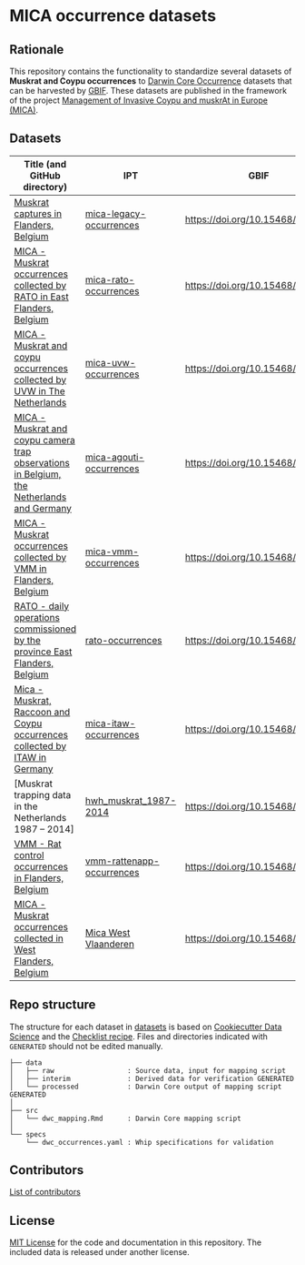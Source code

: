 # MICA occurrence datasets

## Rationale

This repository contains the functionality to standardize several datasets of **Muskrat and Coypu occurrences** to [Darwin Core Occurrence](https://www.gbif.org/dataset-classes) datasets that can be harvested by [GBIF](http://www.gbif.org). These datasets are published in the framework of the project [Management of Invasive Coypu and muskrAt in Europe (MICA)](https://lifemica.eu/).

## Datasets

Title (and GitHub directory) | IPT | GBIF
--- | --- | ---
[Muskrat captures in Flanders, Belgium](datasets/mica-legacy-occurrences) | [mica-legacy-occurrences](https://ipt.inbo.be/resource?r=mica-legacy-occurrences) | <https://doi.org/10.15468/pequ4z>
[MICA - Muskrat occurrences collected by RATO in East Flanders, Belgium](datasets/mica-rato-occurrences) | [mica-rato-occurrences](https://ipt.inbo.be/resource?r=mica-rato-occurrences) | <https://doi.org/10.15468/5fps96>
[MICA - Muskrat and coypu occurrences collected by UVW in The Netherlands](datasets/mica-uvw-occurrences) | [mica-uvw-occurrences](http://ipt.nlbif.nl/resource?r=mica-uvw-occurrences) | <https://doi.org/10.15468/qjds4c>
[MICA - Muskrat and coypu camera trap observations in Belgium, the Netherlands and Germany](datasets/mica-agouti-occurrences) | [mica-agouti-occurrences](https://ipt.inbo.be/resource?r=mica-agouti-occurrences) | <https://doi.org/10.15468/5tb6ze>
[MICA - Muskrat occurrences collected by VMM in Flanders, Belgium](datasets/mica-vmm-occurrences) | [mica-vmm-occurrences](https://ipt.inbo.be/resource?r=mica-vmm-occurrences) | <https://doi.org/10.15468/gwzwk4>
[RATO - daily operations commissioned by the province East Flanders, Belgium](https://github.com/riparias/rato-occurrences) | [rato-occurrences](https://ipt.inbo.be/resource?r=rato-occurrences) | <https://doi.org/10.15468/fw2rbx>
[Mica - Muskrat, Raccoon and Coypu occurrences collected by ITAW in Germany](datasets/mica-itaw-occurrences) | [mica-itaw-occurrences](https://ipt.inbo.be/resource?r=mica-itaw-occurrences) | <https://doi.org/10.15468/qzcu4s>
[Muskrat trapping data in the Netherlands 1987 – 2014] | [hwh_muskrat_1987-2014](http://ipt.nlbif.nl/resource?r=hwh_muskrat_1987-2014) | <https://doi.org/10.15468/ytr96y>
[VMM - Rat control occurrences in Flanders, Belgium](https://github.com/riparias/vmm-rattenapp-occurrences) | [vmm-rattenapp-occurrences](https://ipt.inbo.be/resource?r=vmm-rattenapp-occurrences) | <https://doi.org/10.15468/wquzva>
[MICA - Muskrat occurrences collected in West Flanders, Belgium](datasets/mica-westvlaanderen-occurrences/src) | [Mica West Vlaanderen](https://ipt.inbo.be/resource?r=mica-wvl-occurrences) | https://doi.org/10.15468/kpzkx3

## Repo structure

The structure for each dataset in [datasets](datasets) is based on [Cookiecutter Data Science](http://drivendata.github.io/cookiecutter-data-science/) and the [Checklist recipe](https://github.com/trias-project/checklist-recipe). Files and directories indicated with `GENERATED` should not be edited manually.

```
├── data
│   ├── raw                  : Source data, input for mapping script
│   ├── interim              : Derived data for verification GENERATED
│   └── processed            : Darwin Core output of mapping script GENERATED
│
├── src
│   └── dwc_mapping.Rmd      : Darwin Core mapping script
│
└── specs
    └── dwc_occurrences.yaml : Whip specifications for validation
```

## Contributors

[List of contributors](https://github.com/inbo/mica-occurrences/graphs/contributors)

## License

[MIT License](LICENSE) for the code and documentation in this repository. The included data is released under another license.
